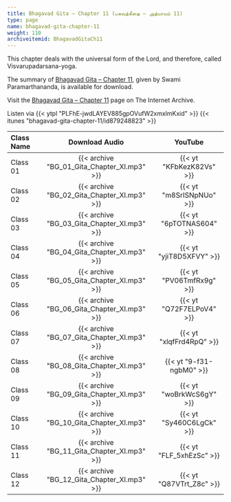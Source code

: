 ```yaml
---
title: Bhagavad Gita – Chapter 11 (பகவத்கீதை – அத்யாயம் 11)
type: page
name: bhagavad-gita-chapter-11
weight: 110
archiveitemid: BhagavadGitaCh11
---
```


This chapter deals with the universal form of the Lord, and therefore, called Visvarupadarsana-yoga.

The summary of [Bhagavad Gita – Chapter 11](https://media.poornalayam.org/download/BhagavadGitaSummary/BG_11.pdf), given by Swami Paramarthananda, is available for download.

Visit the [Bhagavad Gita – Chapter 11](https://archive.org/details/BhagavadGitaCh11) page on The Internet Archive.

Listen via {{< ytpl "PLFhE-jwdLAYEV885gpOVufW2xmxlmKxid" >}} {{< itunes "bhagavad-gita-chapter-11/id879248823" >}}


Class Name | Download Audio | YouTube
:---|:---:|:---:
Class 01 | {{< archive "BG_01_Gita_Chapter_XI.mp3" >}} | {{< yt "KFbKezK82Vs" >}}
Class 02 | {{< archive "BG_02_Gita_Chapter_XI.mp3" >}} | {{< yt "m8SrISNpNUo" >}}
Class 03 | {{< archive "BG_03_Gita_Chapter_XI.mp3" >}} | {{< yt "6pTOTNAS604" >}}
Class 04 | {{< archive "BG_04_Gita_Chapter_XI.mp3" >}} | {{< yt "yjiT8D5XFVY" >}}
Class 05 | {{< archive "BG_05_Gita_Chapter_XI.mp3" >}} | {{< yt "PV06TmfRx9g" >}}
Class 06 | {{< archive "BG_06_Gita_Chapter_XI.mp3" >}} | {{< yt "Q72F7ELPoV4" >}}
Class 07 | {{< archive "BG_07_Gita_Chapter_XI.mp3" >}} | {{< yt "xlqfFrd4RpQ" >}}
Class 08 | {{< archive "BG_08_Gita_Chapter_XI.mp3" >}} | {{< yt "9-f31-ngbM0" >}}
Class 09 | {{< archive "BG_09_Gita_Chapter_XI.mp3" >}} | {{< yt "woBrkWcS6gY" >}}
Class 10 | {{< archive "BG_10_Gita_Chapter_XI.mp3" >}} | {{< yt "Sy460C6LgCk" >}}
Class 11 | {{< archive "BG_11_Gita_Chapter_XI.mp3" >}} | {{< yt "FLF_5xhEzSc" >}}
Class 12 | {{< archive "BG_12_Gita_Chapter_XI.mp3" >}} | {{< yt "Q87VTrt_Z8c" >}}